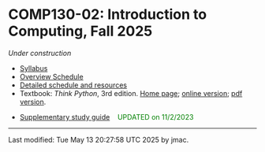 # COMP130-02: Introduction to Computing, Fall 2025

*Under construction*

* [Syllabus](syllabus-5-13-2025.docx)
* [Overview Schedule](comp130-schedule-5-13-2025.xlsx)  <!-- &nbsp;&nbsp;&nbsp;<font color="green">UPDATED on 11/12/2023</font> -->
* [Detailed schedule and resources](resources)
* Textbook: _Think Python_, 3rd edition. [Home page](https://greenteapress.com/wp/think-python-3rd-edition/); [online version](https://allendowney.github.io/ThinkPython/); [pdf version]().
<!-- * [Homework assignments](hw) -->
<!-- * [Labs](labs) -->
<!-- * [How do I get help in this course?](help.md) -->
<!-- * [Exams](exams.md)&nbsp;&nbsp;&nbsp;<font color="green">UPDATED on 12/3/2023</font> -->
* [Supplementary study guide](study-guide/study-guide-5-13-2025.docx) &nbsp;&nbsp;&nbsp;<font color="green">UPDATED on 11/2/2023</font>
<!-- * [Moodle](https://lms.dickinson.edu/course/view.php?id=52046) -->
<!-- * [Python Standard Library](https://docs.python.org/3/library/index.html) reference at python.org -->
<!--   - [string -->
<!--     methods](https://docs.python.org/3/library/stdtypes.html#string-methods), -->
<!--     in the Python Standard Library -->
<!--   - [Turtle graphics](https://docs.python.org/3/library/turtle.html), also in the Python Standard Library -->
<!-- * `graphics.py` module [documentation](https://mcsp.wartburg.edu/zelle/python/graphics/graphics/graphref.html), [code](https://mcsp.wartburg.edu/zelle/python/graphics.py), [author's Python page](https://mcsp.wartburg.edu/zelle/python/) -->
<!-- * [Readings](readings.md) -->
<!-- * [Acknowledgment](acknowledgment.md) -->


----
Last modified: Tue May 13 20:27:58 UTC 2025 by jmac.

